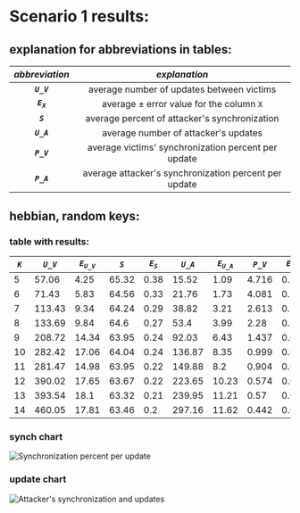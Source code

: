 # Scenario 1 results:
## explanation for abbreviations in tables:
| ***abbreviation***      | ***explanation***                                     |
|:-----------------------:|:-----------------------------------------------------:|
| ***`U_V`***             | average number of updates between victims             |
| ***`E`<sub>`X`</sub>*** | average $\pm$ error value for the column `X`          |
| ***`S`***               | average percent of attacker's synchronization         |
| ***`U_A`***             | average number of attacker's updates                  |
| ***`P_V`***             | average victims' synchronization percent per update   |
| ***`P_A`***             | average attacker's synchronization percent per update |
## hebbian, random keys:
### table with results:
| ***`K`*** | ***`U_V`*** | ***`E`<sub>`U_V`</sub>*** | ***`S`*** | ***`E`<sub>`S`</sub>*** | ***`U_A`*** | ***`E`<sub>`U_A`</sub>*** | ***`P_V`*** | ***`E`<sub>`P_V`</sub>*** | ***`P_A`*** | ***`E`<sub>`P_A`</sub>*** |
|-----------|-------------|---------------------------|-----------|-------------------------|-------------|---------------------------|-------------|---------------------------|-------------|---------------------------|
| 5         | 57.06       | 4.25                      | 65.32     | 0.38                    | 15.52       | 1.09                      | 4.716       | 0.237                     | 10.412      | 0.516                     |
| 6         | 71.43       | 5.83                      | 64.56     | 0.33                    | 21.76       | 1.73                      | 4.081       | 0.268                     | 8.956       | 0.506                     |
| 7         | 113.43      | 9.34                      | 64.24     | 0.29                    | 38.82       | 3.21                      | 2.613       | 0.153                     | 5.264       | 0.311                     |
| 8         | 133.69      | 9.84                      | 64.6      | 0.27                    | 53.4        | 3.99                      | 2.28        | 0.117                     | 4.04        | 0.244                     |
| 9         | 208.72      | 14.34                     | 63.95     | 0.24                    | 92.03       | 6.43                      | 1.437       | 0.072                     | 2.323       | 0.17                      |
| 10        | 282.42      | 17.06                     | 64.04     | 0.24                    | 136.87      | 8.35                      | 0.999       | 0.047                     | 1.396       | 0.081                     |
| 11        | 281.47      | 14.98                     | 63.95     | 0.22                    | 149.88      | 8.2                       | 0.904       | 0.043                     | 1.152       | 0.065                     |
| 12        | 390.02      | 17.65                     | 63.67     | 0.22                    | 223.65      | 10.23                     | 0.574       | 0.021                     | 0.66        | 0.027                     |
| 13        | 393.54      | 18.1                      | 63.32     | 0.21                    | 239.95      | 11.21                     | 0.57        | 0.022                     | 0.615       | 0.026                     |
| 14        | 460.05      | 17.81                     | 63.46     | 0.2                     | 297.16      | 11.62                     | 0.442       | 0.018                     | 0.449       | 0.02                      |

### synch chart
![Synchronization percent per update](/charts/1_synch/1_K_synch_hX.png)
### update chart
![Attacker's synchronization and updates](/charts/1_update/1_K_update_hX.png)
